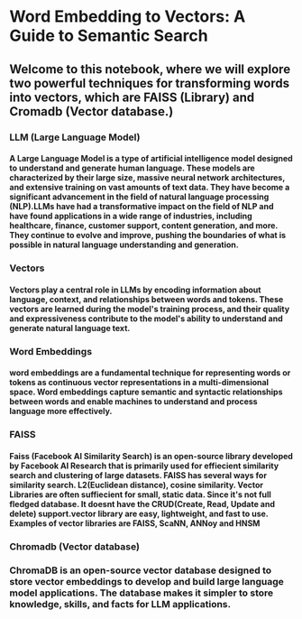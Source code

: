# Word Embedding to Vectors: A Guide to Semantic Search
## Welcome to this notebook, where we will explore two powerful techniques for transforming words into vectors, which are FAISS (Library) and Cromadb (Vector database.)

### LLM (Large Language Model)
#### A Large Language Model is a type of artificial intelligence model designed to understand and generate human language. These models are characterized by their large size, massive neural network architectures, and extensive training on vast amounts of text data. They have become a significant advancement in the field of natural language processing (NLP).LLMs have had a transformative impact on the field of NLP and have found applications in a wide range of industries, including healthcare, finance, customer support, content generation, and more. They continue to evolve and improve, pushing the boundaries of what is possible in natural language understanding and generation.

### Vectors
#### Vectors play a central role in LLMs by encoding information about language, context, and relationships between words and tokens. These vectors are learned during the model's training process, and their quality and expressiveness contribute to the model's ability to understand and generate natural language text.

### Word Embeddings
#### word embeddings are a fundamental technique for representing words or tokens as continuous vector representations in a multi-dimensional space. Word embeddings capture semantic and syntactic relationships between words and enable machines to understand and process language more effectively.

### FAISS
#### Faiss (Facebook AI Similarity Search) is an open-source library developed by Facebook AI Research that is primarily used for effiecient similarity search and clustering of large datasets. FAISS has several ways for similarity search. L2(Euclidean distance), cosine similarity. Vector Libraries are often suffiecient for small, static data. Since it's not full fledged database. It doesnt have the CRUD(Create, Read, Update and delete) support.vector library are easy, lightweight, and fast to use. Examples of vector libraries are FAISS, ScaNN, ANNoy and HNSM

### Chromadb (Vector database)
### ChromaDB is an open-source vector database designed to store vector embeddings to develop and build large language model applications. The database makes it simpler to store knowledge, skills, and facts for LLM applications.
